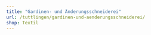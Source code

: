 ```yaml
---
title: "Gardinen- und Änderungsschneiderei"
url: /tuttlingen/gardinen-und-aenderungsschneiderei/
shop: Textil
---
```

